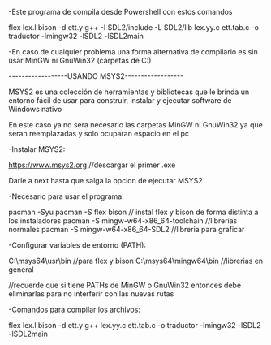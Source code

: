 -Este programa de compila desde Powershell con estos comandos

  flex lex.l
  bison -d ett.y
  g++ -I SDL2/include -L SDL2/lib lex.yy.c ett.tab.c -o traductor -lmingw32 -lSDL2 -lSDL2main

-En caso de cualquier problema una forma alternativa de compilarlo es sin usar MinGW ni GnuWin32 (carpetas de C:)

------------------USANDO MSYS2------------------

MSYS2 es una colección de herramientas y bibliotecas que le brinda un entorno fácil de usar para construir, instalar y ejecutar software de Windows nativo

En este caso ya no sera necesario las carpetas MinGW ni GnuWin32 ya que seran reemplazadas y solo ocuparan espacio en el pc

-Instalar MSYS2:

  https://www.msys2.org //descargar el primer .exe

  Darle a next hasta que salga la opcion de ejecutar MSYS2

-Necesario para usar el programa:

  pacman -Syu
  pacman -S flex bison // instal flex y bison de forma distinta a los instaladores
  pacman -S mingw-w64-x86_64-toolchain //librerias normales
  pacman -S mingw-w64-x86_64-SDL2 //libreria para graficar

-Configurar variables de entorno (PATH):

  C:\msys64\usr\bin //para flex y bison
  C:\msys64\mingw64\bin //librerias en general

//recuerde que si tiene PATHs de MinGW o GnuWin32 entonces debe eliminarlas para no interferir con las nuevas rutas

-Comandos para compilar los archivos:

  flex lex.l
  bison -d ett.y
  g++ lex.yy.c ett.tab.c -o traductor -lmingw32 -lSDL2 -lSDL2main